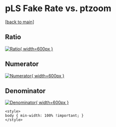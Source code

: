 # pLS Fake Rate vs. ptzoom

[[back to main](./)]



## Ratio

[![Ratio](../mtv/var/pLS_fakerate_ptzoom.png){ width=600px }](../mtv/var/pLS_fakerate_ptzoom.pdf)

## Numerator

[![Numerator](../mtv/num/pLS_fakerate_ptzoom_num.png){ width=600px }](../mtv/num/pLS_fakerate_ptzoom_num.pdf)

## Denominator

[![Denominator](../mtv/den/pLS_fakerate_ptzoom_den.png){ width=600px }](../mtv/den/pLS_fakerate_ptzoom_den.pdf)


``` {=html}
<style>
body { min-width: 100% !important; }
</style>
```
